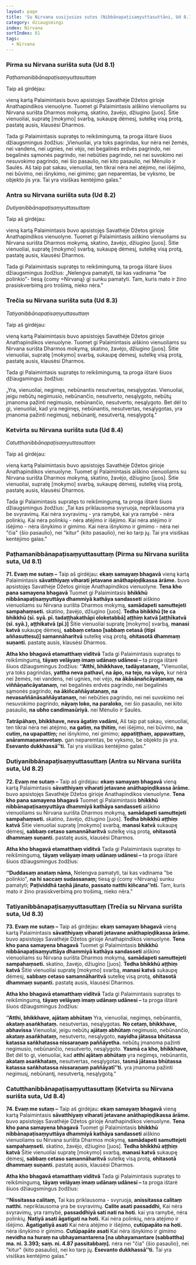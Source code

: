 ```yaml
---
layout: page
title: 'Su Nirvana susijusios sutos (Nibbānapaṭisaṃyuttasuttāni, Ud 8.1-4)'
category: dziaugsmingi
index: Nirvana
sortIndex: 81
tags:
  - Nirvana
---
```



### Pirma su Nirvana surišta suta (Ud 8.1)

*Paṭhamanibbānapaṭisaṃyuttasuttaṃ*

Taip aš girdėjau:

vieną kartą Palaimintasis buvo apsistojęs Savathėje Džetos girioje Anathapindikos vienuolyne. Tuomet gi Palaimintasis aiškino vienuoliams su Nirvana surišta Dharmos mokymą, skatino, žavėjo, džiugino [juos]. Šitie vienuoliai, supratę [mokymo] svarbą, sukaupę dėmesį, sutelkę visą protą, pastatę ausis, klausėsi Dharmos.

Tada gi Palaimintasis supratęs to reikšmingumą, ta proga ištarė šiuos džiaugsmingus žodžius: „Vienuoliai, yra toks pagrindas, kur nėra nei žemės, nei vandens, nei ugnies, nei vėjo, nei begalinės erdvės pagrindo, nei begalinės sąmonės pagrindo, nei nebūties pagrindo, nei nei suvokimo nei nesuvokimo pagrindo, nei šio pasaulio, nei kito pasaulio, nei Mėnulio ir Saulės. Aš taip pat sakau, vienuoliai, ten tikrai nėra nei atėjimo, nei išėjimo, nei būvimo, nei išnykimo, nei gimimo; gan neparemtas, be vyksmo, be objekto jis yra. Tai yra visiškas kentėjimo galas."

### Antra su Nirvana surišta suta (Ud 8.2)

*Dutiyanibbānapaṭisaṃyuttasuttaṃ*

Taip aš girdėjau:

vieną kartą Palaimintasis buvo apsistojęs Savathėje Džetos girioje Anathapindikos vienuolyne. Tuomet gi Palaimintasis aiškino vienuoliams su Nirvana surišta Dharmos mokymą, skatino, žavėjo, džiugino [juos]. Šitie vienuoliai, supratę [mokymo] svarbą, sukaupę dėmesį, sutelkę visą protą, pastatę ausis, klausėsi Dharmos.

Tada gi Palaimintasis supratęs to reikšmingumą, ta proga ištarė šiuos džiaugsmingus žodžius: „Nelengva pamatyti, tai kas vadinama "be polinkio"- tiesą {comy =Nirvaną} gi sunku pamatyti. Tam, kuris mato ir žino prasiskverbimą pro trošimą, nieko nėra."

### Trečia su Nirvana surišta suta (Ud 8.3)

*Tatiyanibbānapaṭisaṃyuttasuttaṃ*

Taip aš girdėjau:

vieną kartą Palaimintasis buvo apsistojęs Savathėje Džetos girioje Anathapindikos vienuolyne. Tuomet gi Palaimintasis aiškino vienuoliams su Nirvana surišta Dharmos mokymą, skatino, žavėjo, džiugino [juos]. Šitie vienuoliai, supratę [mokymo] svarbą, sukaupę dėmesį, sutelkę visą protą, pastatę ausis, klausėsi Dharmos.

Tada gi Palaimintasis supratęs to reikšmingumą, ta proga ištarė šiuos džiaugsmingus žodžius:

„Yra, vienuoliai, negimęs, nebūnantis nesutvertas, nesąlygotas. Vienuoliai, jeigu nebūtų negimusio, nebūnančio, nesutverto, nesąlygoto, nebūtų įmanoma pažinti negimusio, nebūnančio, nesutverto, nesąlygoto. Bet dėl to gi, vienuoliai, kad yra negimęs, nebūnantis, nesutvertas, nesąlygotas, yra įmanoma pažinti negimusį, nebūnantį, nesutvertą, nesąlygotą."

### Ketvirta su Nirvana surišta suta (Ud 8.4)

*Catutthanibbānapaṭisaṃyuttasuttaṃ*

Taip aš girdėjau:

vieną kartą Palaimintasis buvo apsistojęs Savathėje Džetos girioje Anathapindikos vienuolyne. Tuomet gi Palaimintasis aiškino vienuoliams su Nirvana surišta Dharmos mokymą, skatino, žavėjo, džiugino [juos]. Šitie vienuoliai, supratę [mokymo] svarbą, sukaupę dėmesį, sutelkę visą protą, pastatę ausis, klausėsi Dharmos.

Tada gi Palaimintasis supratęs to reikšmingumą, ta proga ištarė šiuos džiaugsmingus žodžius: „Tai kas priklausoma svyruoja, nepriklausoma yra be svyravimų. Kai nėra svyravimų - yra ramybė, kai yra ramybė - nėra polinkių. Kai nėra polinkių - nėra atėjimo ir išėjimo. Kai nėra atėjimo ir išėjimo - nėra išnykimo ir gimimo. Kai nėra išnykimo ir gimimo - nėra nei "čia" {šio pasaulio}, nei "kitur" {kito pasaulio}, nei ko tarp jų. Tai yra visiškas kentėjimo galas."

### Paṭhamanibbānapaṭisaṃyuttasuttaṃ (Pirma su Nirvana surišta suta, Ud 8.1)

**71. Evaṃ me sutaṃ –** Taip aš girdėjau: **ekaṃ samayaṃ bhagavā** vieną kartą Palaimintasis **sāvatthiyaṃ viharati jetavane anāthapiṇḍikassa ārāme.** buvo apsistojęs Savathėje Džetos girioje Anathapindikos vienuolyne. **Tena kho pana samayena bhagavā** Tuomet gi Palaimintasis **bhikkhū nibbānapaṭisaṃyuttāya dhammiyā kathāya sandasseti** aiškino vienuoliams su Nirvana surišta Dharmos mokymą, **samādapeti samuttejeti sampahaṃseti.** skatino, žavėjo, džiugino [juos]. **Tedha bhikkhū [te ca bhikkhū (sī. syā. pī. tadaṭṭhakathāpi oloketabbā] aṭṭhiṃ katvā [aṭṭhīkatvā (sī. syā.), aṭṭhikatvā (pī.)]** Šitie vienuoliai supratę [mokymo] svarbą, **manasi katvā** sukaupę dėmesį, **sabbaṃ cetaso [sabbaṃ cetasā (itipi aññasuttesu)] samannāharitvā** sutelkę visą protą, **ohitasotā dhammaṃ suṇanti.** pastatę ausis, klausėsi Dharmos.

**Atha kho bhagavā etamatthaṃ viditvā** Tada gi Palaimintasis supratęs to reikšmingumą, **tāyaṃ velāyaṃ imaṃ udānaṃ udānesi –** ta proga ištarė šiuos džiaugsmingus žodžius: **‘‘Atthi, bhikkhave, tadāyatanaṃ,** "Vienuoliai, yra toks pagrindas, **yattha neva pathavī, na āpo, na tejo, na vāyo,** kur nėra nei žemės, nei vandens, nei ugnies, nei vėjo, **na ākāsānañcāyatanaṃ, na viññāṇañcāyatanaṃ,** nei begalinės erdvės pagrindo, nei begalinės sąmonės pagrindo, **na ākiñcaññāyatanaṃ, na nevasaññānāsaññāyatanaṃ,** nei nebūties pagrindo, nei nei suvokimo nei nesuvokimo pagrindo, **nāyaṃ loko, na paraloko,** nei šio pasaulio, nei kito pasaulio, **na ubho candimasūriyā.** nei Mėnulio ir Saulės.

**Tatrāpāhaṃ, bhikkhave, neva āgatiṃ vadāmi,** Aš taip pat sakau, vienuoliai, ten tikrai nėra nei atėjimo, **na gatiṃ, na ṭhitiṃ,** nei išėjimo, nei būvimo, **na cutiṃ, na upapattiṃ;** nei išnykimo, nei gimimo; **appatiṭṭhaṃ, appavattaṃ, anārammaṇamevetaṃ.** gan neparemtas, be vyksmo, be objekto jis yra. **Esevanto dukkhassā’’ti.** Tai yra visiškas kentėjimo galas."

### Dutiyanibbānapaṭisaṃyuttasuttaṃ (Antra su Nirvana surišta suta, Ud 8.2)

**72. Evaṃ me sutaṃ –** Taip aš girdėjau: **ekaṃ samayaṃ bhagavā** vieną kartą Palaimintasis **sāvatthiyaṃ viharati jetavane anāthapiṇḍikassa ārāme.** buvo apsistojęs Savathėje Džetos girioje Anathapindikos vienuolyne. **Tena kho pana samayena bhagavā** Tuomet gi Palaimintasis **bhikkhū nibbānapaṭisaṃyuttāya dhammiyā kathāya sandasseti** aiškino vienuoliams su Nirvana surišta Dharmos mokymą, **samādapeti samuttejeti sampahaṃseti.** skatino, žavėjo, džiugino [juos]. **Tedha bhikkhū aṭṭhiṃ katvā** Šitie vienuoliai supratę [mokymo] svarbą, **manasi katvā** sukaupę dėmesį, **sabbaṃ cetaso samannāharitvā** sutelkę visą protą, **ohitasotā dhammaṃ suṇanti.** pastatę ausis, klausėsi Dharmos.

**Atha kho bhagavā etamatthaṃ viditvā** Tada gi Palaimintasis supratęs to reikšmingumą, **tāyaṃ velāyaṃ imaṃ udānaṃ udānesi –** ta proga ištarė šiuos džiaugsmingus žodžius:

**‘‘Duddasaṃ anataṃ nāma,** Nelengva pamatyti, tai kas vadinama "be polinkio", **na hi saccaṃ sudassanaṃ;** tiesą gi {comy =Nirvaną} sunku pamatyti; **Paṭividdhā taṇhā jānato, passato natthi kiñcana’’nti.** Tam, kuris mato ir žino prasiskverbimą pro trošimą, nieko nėra."

### Tatiyanibbānapaṭisaṃyuttasuttaṃ (Trečia su Nirvana surišta suta, Ud 8.3)

**73. Evaṃ me sutaṃ –** Taip aš girdėjau: **ekaṃ samayaṃ bhagavā** vieną kartą Palaimintasis **sāvatthiyaṃ viharati jetavane anāthapiṇḍikassa ārāme.** buvo apsistojęs Savathėje Džetos girioje Anathapindikos vienuolyne. **Tena kho pana samayena bhagavā** Tuomet gi Palaimintasis **bhikkhū nibbānapaṭisaṃyuttāya dhammiyā kathāya sandasseti** aiškino vienuoliams su Nirvana surišta Dharmos mokymą, **samādapeti samuttejeti sampahaṃseti.** skatino, žavėjo, džiugino [juos]. **Tedha bhikkhū aṭṭhiṃ katvā** Šitie vienuoliai supratę [mokymo] svarbą, **manasi katvā** sukaupę dėmesį, **sabbaṃ cetaso samannāharitvā** sutelkę visą protą, **ohitasotā dhammaṃ suṇanti.** pastatę ausis, klausėsi Dharmos.

**Atha kho bhagavā etamatthaṃ viditvā** Tada gi Palaimintasis supratęs to reikšmingumą, **tāyaṃ velāyaṃ imaṃ udānaṃ udānesi –** ta proga ištarė šiuos džiaugsmingus žodžius:

**‘‘Atthi, bhikkhave, ajātaṃ abhūtaṃ** Yra, vienuoliai, negimęs, nebūnantis, **akataṃ asaṅkhataṃ.** nesutvertas, nesąlygotas. **No cetaṃ, bhikkhave, abhavissa** Vienuoliai, jeigu nebūtų **ajātaṃ abhūtaṃ** negimusio, nebūnančio, **akataṃ asaṅkhataṃ,** nesutverto, nesąlygoto, **nayidha jātassa bhūtassa katassa saṅkhatassa nissaraṇaṃ paññāyetha.** nebūtų įmanoma pažinti negimusio, nebūnančio, nesutverto, nesąlygoto. **Yasmā ca kho, bhikkhave,** Bet dėl to gi, vienuoliai, kad **atthi ajātaṃ abhūtaṃ** yra negimęs, nebūnantis, **akataṃ asaṅkhataṃ,** nesutvertas, nesąlygotas, **tasmā jātassa bhūtassa katassa saṅkhatassa nissaraṇaṃ paññāyatī’’ti.** yra įmanoma pažinti negimusį, nebūnantį, nesutvertą, nesąlygotą."

### Catutthanibbānapaṭisaṃyuttasuttaṃ (Ketvirta su Nirvana surišta suta, Ud 8.4)

**74. Evaṃ me sutaṃ –** Taip aš girdėjau: **ekaṃ samayaṃ bhagavā** vieną kartą Palaimintasis **sāvatthiyaṃ viharati jetavane anāthapiṇḍikassa ārāme.** buvo apsistojęs Savathėje Džetos girioje Anathapindikos vienuolyne. **Tena kho pana samayena bhagavā** Tuomet gi Palaimintasis **bhikkhū nibbānapaṭisaṃyuttāya dhammiyā kathāya sandasseti** aiškino vienuoliams su Nirvana surišta Dharmos mokymą, **samādapeti samuttejeti sampahaṃseti.** skatino, žavėjo, džiugino [juos]. **Tedha bhikkhū aṭṭhiṃ katvā** Šitie vienuoliai supratę [mokymo] svarbą, **manasi katvā** sukaupę dėmesį, **sabbaṃ cetaso samannāharitvā** sutelkę visą protą, **ohitasotā dhammaṃ suṇanti.** pastatę ausis, klausėsi Dharmos.

**Atha kho bhagavā etamatthaṃ viditvā** Tada gi Palaimintasis supratęs to reikšmingumą, **tāyaṃ velāyaṃ imaṃ udānaṃ udānesi –** ta proga ištarė šiuos džiaugsmingus žodžius:

**‘‘Nissitassa calitaṃ,** Tai kas priklausoma - svyruoja, **anissitassa calitaṃ natthi.** nepriklausoma yra be svyravimų. **Calite asati passaddhi,** Kai nėra svyravimų, yra ramybė, **passaddhiyā sati nati na hoti.** kai yra ramybė, nėra polinkių. **Natiyā asati āgatigati na hoti.** Kai nėra polinkių, nėra atėjimo ir išėjimo. **Āgatigatiyā asati** Kai nėra atėjimo ir išėjimo, **cutūpapāto na hoti.** nėra išnykimo ir gimimo. **Cutūpapāte asati** Kai nėra išnykimo ir gimimo **nevidha na huraṃ na ubhayamantarena [na ubhayamantare (sabbattha) ma. ni. 3.393; saṃ. ni. 4.87 passitabbaṃ].** nėra nei "čia" {šio pasaulio}, nei "kitur" {kito pasaulio}, nei ko tarp jų. **Esevanto dukkhassā’’ti.** Tai yra visiškas kentėjimo galas."

